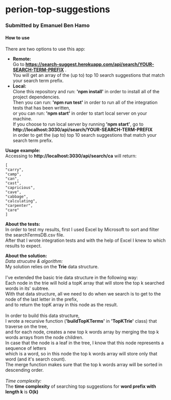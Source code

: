 # **perion-top-suggestions**
### Submitted by Emanuel Ben Hamo
 
#### How to use

There are two options to use this app:

 * **Remote:**\
        Go to **https://search-suggest.herokuapp.com/api/search/YOUR-SEARCH-TERM-PREFIX** .\
        You will get an array of the (up to) top 10 search suggestions that match your search term prefix.
 * **Local:**\
        Clone this repository and run: **'npm install'** in order to install all of the project dependencies.\
        Then you can run: **'npm run test'** in order to run all of the integration tests that has been written,\
        or you can run: **'npm start'** in order to start local server on your machine.\
        If you choose to run local server by running **'npm start'**, go to\
         **http://localhost:3030/api/search/YOUR-SEARCH-TERM-PREFIX** \
        in order to get the (up to) top 10 search suggestions that match your search term prefix.


**Usage example:**\
Accessing to **http://localhost:3030/api/search/ca** will return:

    [
    "carry",
    "camp",
    "can",
    "cast",
    "capricious",
    "cave",
    "cabbage",
    "calculating",
    "carpenter",
    "care"
    ]

**About the tests:**\
In order to test my results, first I used Excel by Microsoft to sort and filter the searchTermsDB.csv file.\
After that I wrote integration tests and with the help of Excel I knew to which results to expect.

**About the solution:** \
*Data strucutre & algorithm:*\
My solution relies on the **Trie** data structure.\
\
I've extended the basic trie data structure in the following way: \
Each node in the trie will hold a topK array that will store the top k searched words in its' subtree.\
With that data structure, all we need to do when we search is to get to the node of the last letter in the prefix,\
 and to return the topK array in this node as the result. \
\
In order to build this data structure,\
I wrote a recursive function (**'buildTopKTerms'** in **'TopKTrie'** class) that traverse on the tree,\
and for each node, creates a new top k words array by merging the top k words arrays from the node children.\
In case that the node is a leaf in the tree, I know that this node represents a sequence of letters\
which is a word, so in this node the top k words array will store only that word (and it's search count).\
The merge function makes sure that the top k words array will be sorted in descending order.\
\
*Time complexity:*\
The **time complexity** of searching top suggestions for **word prefix with length k** is **O(k)**